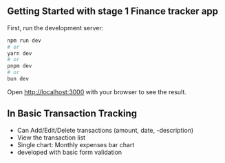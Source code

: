 ## Getting Started with stage 1 Finance tracker app

First, run the development server:

```bash
npm run dev
# or
yarn dev
# or
pnpm dev
# or
bun dev
```

Open [http://localhost:3000](http://localhost:3000) with your browser to see the result.

## In Basic Transaction Tracking

- Can Add/Edit/Delete transactions (amount, date, -description)
- View the transaction list
- Single chart: Monthly expenses bar chart
- developed with basic form validation
